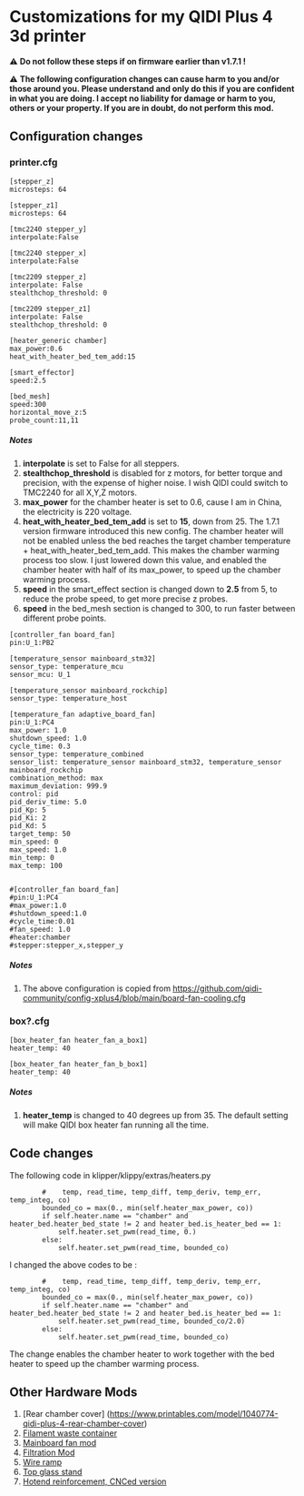 # Customizations for my QIDI Plus 4 3d printer

⚠️ **Do not follow these steps if on firmware earlier than v1.7.1 !**

⚠️ **The following configuration changes can cause harm to you and/or those around you. Please understand and only do this if you are confident in what you are doing. I accept no liability for damage or harm to you, others or your property. If you are in doubt, do not perform this mod.**

## Configuration changes

### printer.cfg

```
[stepper_z]
microsteps: 64

[stepper_z1]
microsteps: 64

[tmc2240 stepper_y]
interpolate:False

[tmc2240 stepper_x]
interpolate:False

[tmc2209 stepper_z]
interpolate: False
stealthchop_threshold: 0

[tmc2209 stepper_z1]
interpolate: False
stealthchop_threshold: 0

[heater_generic chamber]
max_power:0.6
heat_with_heater_bed_tem_add:15

[smart_effector]
speed:2.5

[bed_mesh]
speed:300
horizontal_move_z:5
probe_count:11,11
```

##### Notes

1. **interpolate** is set to False for all steppers.
2. **stealthchop_threshold** is disabled for z motors, for better torque and precision, with the expense of higher noise. I wish QIDI could switch to TMC2240 for all X,Y,Z motors. 
3. **max_power** for the chamber heater is set to 0.6, cause I am in China, the electricity is 220 voltage.
4. **heat_with_heater_bed_tem_add** is set to **15**, down from 25. The 1.7.1 version firmware introduced this new config. The chamber heater will not be enabled unless the bed reaches the target chamber temperature + heat_with_heater_bed_tem_add. This makes the chamber warming process too slow. I just lowered down this value, and enabled the chamber heater with half of its max_power, to speed up the chamber warming process.
5. **speed** in the smart_effect section is changed down to **2.5** from 5, to reduce the probe speed, to get more precise z probes.
6. **speed** in the bed_mesh section is changed to 300, to run faster between different probe points.

```
[controller_fan board_fan]
pin:U_1:PB2

[temperature_sensor mainboard_stm32]
sensor_type: temperature_mcu
sensor_mcu: U_1

[temperature_sensor mainboard_rockchip]
sensor_type: temperature_host

[temperature_fan adaptive_board_fan]
pin:U_1:PC4
max_power: 1.0
shutdown_speed: 1.0
cycle_time: 0.3
sensor_type: temperature_combined
sensor_list: temperature_sensor mainboard_stm32, temperature_sensor mainboard_rockchip
combination_method: max
maximum_deviation: 999.9
control: pid
pid_deriv_time: 5.0
pid_Kp: 5
pid_Ki: 2
pid_Kd: 5
target_temp: 50
min_speed: 0
max_speed: 1.0
min_temp: 0
max_temp: 100


#[controller_fan board_fan]
#pin:U_1:PC4
#max_power:1.0
#shutdown_speed:1.0
#cycle_time:0.01
#fan_speed: 1.0
#heater:chamber
#stepper:stepper_x,stepper_y
```

##### Notes
1. The above configuration is copied from https://github.com/qidi-community/config-xplus4/blob/main/board-fan-cooling.cfg

### box?.cfg

```
[box_heater_fan heater_fan_a_box1]
heater_temp: 40

[box_heater_fan heater_fan_b_box1]
heater_temp: 40

```

##### Notes

1. **heater_temp** is changed to 40 degrees up from 35. The default setting will make QIDI box heater fan running all the time.

## Code changes

The following code in klipper/klippy/extras/heaters.py

```
        #    temp, read_time, temp_diff, temp_deriv, temp_err, temp_integ, co)
        bounded_co = max(0., min(self.heater_max_power, co))
        if self.heater.name == "chamber" and heater_bed.heater_bed_state != 2 and heater_bed.is_heater_bed == 1:
            self.heater.set_pwm(read_time, 0.)
        else:
            self.heater.set_pwm(read_time, bounded_co)

```

I changed the above codes to be :

```
        #    temp, read_time, temp_diff, temp_deriv, temp_err, temp_integ, co)
        bounded_co = max(0., min(self.heater_max_power, co))
        if self.heater.name == "chamber" and heater_bed.heater_bed_state != 2 and heater_bed.is_heater_bed == 1:
            self.heater.set_pwm(read_time, bounded_co/2.0)
        else:
            self.heater.set_pwm(read_time, bounded_co)
```

The change enables the chamber heater to work together with the bed heater to speed up the chamber warming process.


## Other Hardware Mods
1. [Rear chamber cover] (https://www.printables.com/model/1040774-qidi-plus-4-rear-chamber-cover)
2. [Filament waste container](https://www.printables.com/model/1023520-qidi-plus-4-filament-waste-container)
3. [Mainboard fan mod](https://www.printables.com/model/1146502-qidi-plus-4-hex-mainboard-cover-for-80mm-fan-with)
4. [Filtration Mod](https://www.printables.com/model/1022271-qidi-plus-4-filtration-system)
5. [Wire ramp](https://www.printables.com/model/1094939-qidi-plus-4-wire-ramp)
6. [Top glass stand](https://www.printables.com/model/1102150-qidi-plus-4-top-glass-stand)
7. [Hotend reinforcement, CNCed version](https://makerworld.com.cn/zh/models/1021954-plus4-re-duan-jia-qiang)

